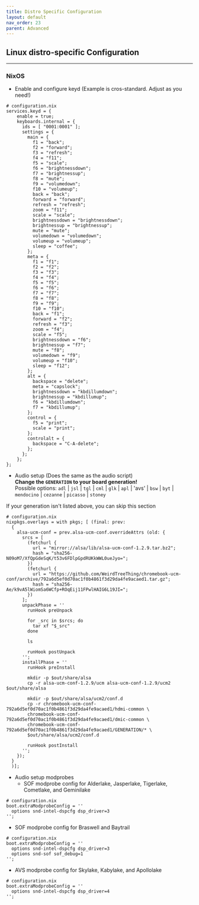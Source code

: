 ```yaml
---
title: Distro Specific Configuration
layout: default
nav_order: 23
parent: Advanced
---
```



## Linux distro-specific Configuration

---------

### NixOS

- Enable and configure keyd (Example is cros-standard. Adjust as you need!)  
```nixos
# configuration.nix
services.keyd = {
    enable = true;
    keyboards.internal = {
      ids = [ "0001:0001" ];
      settings = {
        main = {
          f1 = "back";
          f2 = "forward";
          f3 = "refresh";
          f4 = "f11";
          f5 = "scale";
          f6 = "brightnessdown";
          f7 = "brightnessup";
          f8 = "mute";
          f9 = "volumedown";
          f10 = "volumeup";
          back = "back";
          forward = "forward";
          refresh = "refresh";
          zoom = "f11";
          scale = "scale";
          brightnessdown = "brightnessdown";
          brightnessup = "brightnessup";
          mute = "mute";
          volumedown = "volumedown";
          volumeup = "volumeup";
          sleep = "coffee";
        };
        meta = {
          f1 = "f1";
          f2 = "f2";
          f3 = "f3";
          f4 = "f4";
          f5 = "f5";
          f6 = "f6";
          f7 = "f7";
          f8 = "f8";
          f9 = "f9";
          f10 = "f10";
          back = "f1";
          forward = "f2";
          refresh = "f3";
          zoom = "f4";
          scale = "f5";
          brightnessdown = "f6";
          brightnessup = "f7";
          mute = "f8";
          volumedown = "f9";
          volumeup = "f10";
          sleep = "f12";
        };
        alt = {
          backspace = "delete";
          meta = "capslock";
          brightnessdown = "kbdillumdown";
          brightnessup = "kbdillumup";
          f6 = "kbdillumdown";
          f7 = "kbdillumup";
        };
        control = {
          f5 = "print";
          scale = "print";
        };
        controlalt = {
          backspace = "C-A-delete";
        };
      };
    };
};
```

- Audio setup (Does the same as the audio script)  
**Change the `GENERATION` to your board generation!**  
Possible options: `adl` | `jsl` | `tgl` | `cml` | `glk` | `apl` | 'avs' | `bsw` | `byt` | `mendocino` | `cezanne` | `picasso` | `stoney`

If your generation isn't listed above, you can skip this section
```nixos
# configuration.nix
nixpkgs.overlays = with pkgs; [ (final: prev:
  {
    alsa-ucm-conf = prev.alsa-ucm-conf.overrideAttrs (old: {
      srcs = [
        (fetchurl {
          url = "mirror://alsa/lib/alsa-ucm-conf-1.2.9.tar.bz2";
          hash = "sha256-N09oM7/XfQpGdeSqK/t53v6FDlpGpdRUKkWWL0ueJyo=";
        })
        (fetchurl {
          url = "https://github.com/WeirdTreeThing/chromebook-ucm-conf/archive/792a6d5ef0d70ac1f0b4861f3d29da4fe9acaed1.tar.gz";
          hash = "sha256-Ae/k9vA5lWiomSa6WCfp+ROqEij11FPwlHAIG6L19JI=";
        })
      ];
      unpackPhase = ''
        runHook preUnpack

        for _src in $srcs; do
          tar xf "$_src"
        done

        ls

        runHook postUnpack
      '';
      installPhase = ''
        runHook preInstall

        mkdir -p $out/share/alsa
        cp -r alsa-ucm-conf-1.2.9/ucm alsa-ucm-conf-1.2.9/ucm2 $out/share/alsa

        mkdir -p $out/share/alsa/ucm2/conf.d
        cp -r chromebook-ucm-conf-792a6d5ef0d70ac1f0b4861f3d29da4fe9acaed1/hdmi-common \
        chromebook-ucm-conf-792a6d5ef0d70ac1f0b4861f3d29da4fe9acaed1/dmic-common \
        chromebook-ucm-conf-792a6d5ef0d70ac1f0b4861f3d29da4fe9acaed1/GENERATION/* \
        $out/share/alsa/ucm2/conf.d

        runHook postInstall
      '';
    });
  }
  )];
```

- Audio setup modprobes 
  - SOF modprobe config for Alderlake, Jasperlake, Tigerlake, Cometlake, and Geminilake
```nixos
# configuration.nix
boot.extraModprobeConfig = ''
  options snd-intel-dspcfg dsp_driver=3
'';
```

  - SOF modprobe config for Braswell and Baytrail
```nixos
# configuration.nix
boot.extraModprobeConfig = ''
  options snd-intel-dspcfg dsp_driver=3
  options snd-sof sof_debug=1
'';
```

  - AVS modprobe config for Skylake, Kabylake, and Apollolake
```nixos
# configuration.nix
boot.extraModprobeConfig = ''
  options snd-intel-dspcfg dsp_driver=4
'';
```
